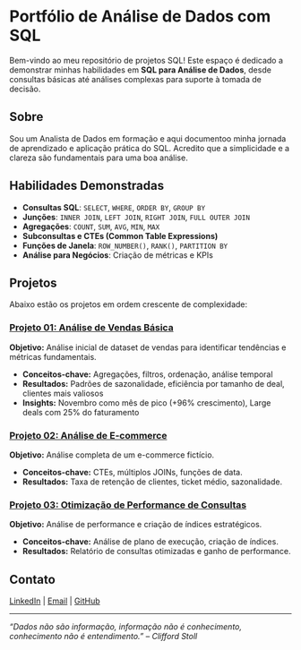# Portfólio de Análise de Dados com SQL

Bem-vindo ao meu repositório de projetos SQL! Este espaço é dedicado a demonstrar minhas habilidades em **SQL para Análise de Dados**, desde consultas básicas até análises complexas para suporte à tomada de decisão.

## Sobre

Sou um Analista de Dados em formação e aqui documentoo minha jornada de aprendizado e aplicação prática do SQL. Acredito que a simplicidade e a clareza são fundamentais para uma boa análise.

## Habilidades Demonstradas

- **Consultas SQL**: `SELECT`, `WHERE`, `ORDER BY`, `GROUP BY`
- **Junções**: `INNER JOIN`, `LEFT JOIN`, `RIGHT JOIN`, `FULL OUTER JOIN`
- **Agregações**: `COUNT`, `SUM`, `AVG`, `MIN`, `MAX`
- **Subconsultas e CTEs (Common Table Expressions)**
- **Funções de Janela**: `ROW_NUMBER()`, `RANK()`, `PARTITION BY`
- **Análise para Negócios**: Criação de métricas e KPIs

## Projetos

Abaixo estão os projetos em ordem crescente de complexidade:

### [Projeto 01: Análise de Vendas Básica](/01-projeto-basico)
**Objetivo:** Análise inicial de dataset de vendas para identificar tendências e métricas fundamentais.
- **Conceitos-chave:** Agregações, filtros, ordenação, análise temporal
- **Resultados:** Padrões de sazonalidade, eficiência por tamanho de deal, clientes mais valiosos
- **Insights:** Novembro como mês de pico (+96% crescimento), Large deals com 25% do faturamento

### [Projeto 02: Análise de E-commerce](/02-projeto-intermediario)
**Objetivo:** Análise completa de um e-commerce fictício.
- **Conceitos-chave:** CTEs, múltiplos JOINs, funções de data.
- **Resultados:** Taxa de retenção de clientes, ticket médio, sazonalidade.

### [Projeto 03: Otimização de Performance de Consultas](/03-projeto-avancado)
**Objetivo:** Análise de performance e criação de índices estratégicos.
- **Conceitos-chave:** Análise de plano de execução, criação de índices.
- **Resultados:** Relatório de consultas otimizadas e ganho de performance.

## Contato

[LinkedIn](www.linkedin.com/in/matheusdinizsilva) | [Email](matheus.dinizbrito@gmail.com) | [GitHub](github.com/Matheus-Diniz-Silva)

---

*“Dados não são informação, informação não é conhecimento, conhecimento não é entendimento.” – Clifford Stoll*

